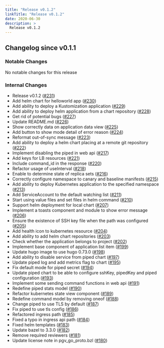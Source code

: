 ```yaml
---
title: "Release v0.1.2"
linkTitle: "Release v0.1.2"
date: 2020-06-30
description: >
  Release v0.1.2
---
```


## Changelog since v0.1.1

### Notable Changes

No notable changes for this release

### Internal Changes
* Release v0.1.2 ([#231](https://github.com/pipe-cd/pipecd/pull/231))
* Add helm chart for helloworld app ([#230](https://github.com/pipe-cd/pipecd/pull/230))
* Add ability to deploy a Kustomization application ([#229](https://github.com/pipe-cd/pipecd/pull/229))
* Add ability to deploy helm application from a chart repository ([#228](https://github.com/pipe-cd/pipecd/pull/228))
* Get rid of potential bugs ([#227](https://github.com/pipe-cd/pipecd/pull/227))
* Update README.md ([#226](https://github.com/pipe-cd/pipecd/pull/226))
* Show correctly data on application data view ([#225](https://github.com/pipe-cd/pipecd/pull/225))
*  Add button to show mode detail of error reason ([#224](https://github.com/pipe-cd/pipecd/pull/224))
* Reformat out-of-sync message ([#223](https://github.com/pipe-cd/pipecd/pull/223))
* Add ability to deploy a helm chart placing at a remote git repository ([#222](https://github.com/pipe-cd/pipecd/pull/222))
* Implement disabling the piped in web api ([#217](https://github.com/pipe-cd/pipecd/pull/217))
* Add keys for LB resources ([#221](https://github.com/pipe-cd/pipecd/pull/221))
* Include command_id in the response ([#220](https://github.com/pipe-cd/pipecd/pull/220))
* Refactor usage of useInterval ([#218](https://github.com/pipe-cd/pipecd/pull/218))
* Enable to determine state of replica sets ([#216](https://github.com/pipe-cd/pipecd/pull/216))
* Correctly configure namespace to canary and baseline manifests ([#215](https://github.com/pipe-cd/pipecd/pull/215))
* Add ability to deploy Kubernetes application to the specified namespace ([#213](https://github.com/pipe-cd/pipecd/pull/213))
* Add ServiceAccount to the default watching list ([#211](https://github.com/pipe-cd/pipecd/pull/211))
* Start using value files and set files in helm command ([#210](https://github.com/pipe-cd/pipecd/pull/210))
* Support helm deployment for local chart ([#207](https://github.com/pipe-cd/pipecd/pull/207))
* Implement a toasts component and module to show error message ([#206](https://github.com/pipe-cd/pipecd/pull/206))
* Ensure the existence of SSH key file when the path was configured ([#205](https://github.com/pipe-cd/pipecd/pull/205))
* Add health icon to kubernetes resource ([#204](https://github.com/pipe-cd/pipecd/pull/204))
* Add ability to add helm chart repositories ([#203](https://github.com/pipe-cd/pipecd/pull/203))
* Check whether the application belongs to project ([#202](https://github.com/pipe-cd/pipecd/pull/202))
* Implement base component of application list item ([#199](https://github.com/pipe-cd/pipecd/pull/199))
* Update hugo image to use hugo 0.73.0 ([#198](https://github.com/pipe-cd/pipecd/pull/198))
* Add ability to disable service from piped chart ([#197](https://github.com/pipe-cd/pipecd/pull/197))
* Update piped log and add metrics flag to chart ([#195](https://github.com/pipe-cd/pipecd/pull/195))
* Fix default mode for piped secret ([#194](https://github.com/pipe-cd/pipecd/pull/194))
* Update piped chart to be able to configure sshKey, pipedKey and piped configuration ([#193](https://github.com/pipe-cd/pipecd/pull/193))
* Implement some sending command functions in web api ([#191](https://github.com/pipe-cd/pipecd/pull/191))
* Redefine piped stats model ([#190](https://github.com/pipe-cd/pipecd/pull/190))
* Refactor kubernetes state view component ([#189](https://github.com/pipe-cd/pipecd/pull/189))
* Redefine command model by removing oneof ([#188](https://github.com/pipe-cd/pipecd/pull/188))
* Change piped to use TLS by default ([#187](https://github.com/pipe-cd/pipecd/pull/187))
* Fix piped to use tls config ([#186](https://github.com/pipe-cd/pipecd/pull/186))
* Refactored ingress path ([#185](https://github.com/pipe-cd/pipecd/pull/185))
* Fixed a typo in ingress api path ([#184](https://github.com/pipe-cd/pipecd/pull/184))
* Fixed helm templates ([#183](https://github.com/pipe-cd/pipecd/pull/183))
* Update bazel to 3.3.0 ([#182](https://github.com/pipe-cd/pipecd/pull/182))
* Remove required reviewers ([#181](https://github.com/pipe-cd/pipecd/pull/181))
* Update license note in pgv_go_proto.bzl ([#180](https://github.com/pipe-cd/pipecd/pull/180))
